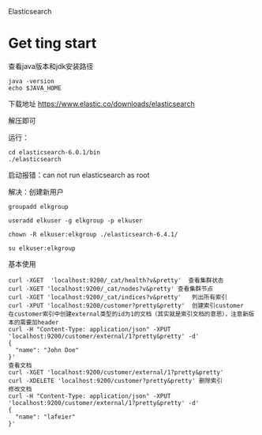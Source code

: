 Elasticsearch

# Get ting start

查看java版本和jdk安装路径

``` 
java -version
echo $JAVA_HOME
```

下载地址 https://www.elastic.co/downloads/elasticsearch

解压即可

运行：

```
cd elasticsearch-6.0.1/bin
./elasticsearch
```

启动报错：can not run elasticsearch as root

解决：创建新用户

```shell
groupadd elkgroup

useradd elkuser -g elkgroup -p elkuser

chown -R elkuser:elkgroup ./elasticsearch-6.4.1/

su elkuser:elkgroup 
```
基本使用
```shell
curl -XGET  'localhost:9200/_cat/health?v&pretty'  查看集群状态
curl -XGET 'localhost:9200/_cat/nodes?v&pretty'	查看集群节点
curl -XGET 'localhost:9200/_cat/indices?v&pretty'	列出所有索引
curl -XPUT 'localhost:9200/customer?pretty&pretty'	创建索引customer
在customer索引中创建external类型的id为1的文档（其实就是索引文档的意思），注意新版本的需要加header
curl -H "Content-Type: application/json" -XPUT 'localhost:9200/customer/external/1?pretty&pretty' -d'
{
  "name": "John Doe"
}'
查看文档
curl -XGET 'localhost:9200/customer/external/1?pretty&pretty'
curl -XDELETE 'localhost:9200/customer?pretty&pretty' 删除索引
修改文档
curl -H "Content-Type: application/json" -XPUT 'localhost:9200/customer/external/1?pretty&pretty' -d'
{
  "name": "lafeier"
}'
```

